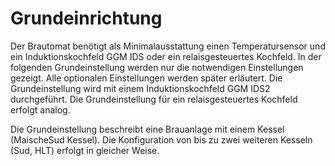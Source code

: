 # Grundeinrichtung

Der Brautomat benötigt als Minimalausstattung einen Temperatursensor und ein Induktionskochfeld GGM IDS oder ein relaisgesteuertes Kochfeld. In der folgenden Grundeinstellung werden nur die notwendigen Einstellungen gezeigt. Alle optionalen Einstellungen werden später erläutert. Die Grundeinstellung wird mit einem Induktionskochfeld GGM IDS2 durchgeführt. Die Grundeinstellung für ein relaisgesteuertes Kochfeld erfolgt analog.

Die Grundeinstellung beschreibt eine Brauanlage mit einem Kessel (MaischeSud Kessel). Die Konfiguration von bis zu zwei weiteren Kesseln (Sud, HLT) erfolgt in gleicher Weise.
